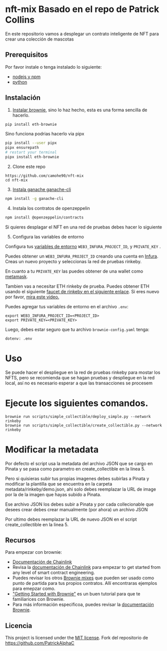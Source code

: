 # nft-mix Basado en el repo de Patrick Collins

En este repositorio vamos a desplegar un contrato inteligente de NFT para crear una colección de mascotas

## Prerequisitos

Por favor instale o tenga instalado lo siguiente:

- [nodejs y npm](https://nodejs.org/en/download/)
- [python](https://www.python.org/downloads/)
## Instalación

1. [Instalar brownie](https://eth-brownie.readthedocs.io/en/stable/install.html), sino lo haz hecho, esta es una forma sencilla de hacerlo.


```bash
pip install eth-brownie
```
Sino funciona podrias hacerlo via pipx
```bash
pip install --user pipx
pipx ensurepath
# restart your terminal
pipx install eth-brownie
```

2. Clone este repo 
```
https://github.com/camohe90/nft-mix
cd nft-mix
```

3. [Instala ganache ganache-cli](https://www.npmjs.com/package/ganache-cli)

```bash
npm install -g ganache-cli
```
4. Instala los contratos de openzeppelin

```bash
npm install @openzeppelin/contracts
```
Si quieres desplagar el NFT en una red de pruebas debes hacer lo siguiente

5. Configura las variables de entorno

Configura tus [variables de entorno](https://www.twilio.com/blog/2017/01/how-to-set-environment-variables.html) `WEB3_INFURA_PROJECT_ID`, y `PRIVATE_KEY` . 

Puedes obtener un `WEB3_INFURA_PROJECT_ID` creando una cuenta en [Infura](https://infura.io/). Creas un nuevo proyecto y seleccionas la red de pruebas rinkeby. 

En cuanto a tu `PRIVATE_KEY` las puedes obtener de una wallet como [metamask](https://metamask.io/). 

Tambien vas a necesitar ETH rinkeby de prueba. Puedes obtener ETH usando el siguiente [faucet de rinkeby en el siguiente enlace](https://faucets.chain.link/rinkeby). Si eres nuevo por favor, [mira este video.](https://www.youtube.com/watch?v=P7FX_1PePX0)

Puedes agregar tus variables de entorno en el archivo `.env`:

```
export WEB3_INFURA_PROJECT_ID=<PROJECT_ID>
export PRIVATE_KEY=<PRIVATE_KEY>
```

Luego, debes estar seguro que tu archivo `brownie-config.yaml` tenga:

```
dotenv: .env
```

# Uso

Se puede hacer el despliegue en la red de pruebas rinkeby para mostar los NFTS, pero se recomienda que se hagan pruebas y despliegue en la red local, así no es necesario esperar a que las transacciones se procesem

# Ejecute los siguientes comandos.
```
brownie run scripts/simple_collectible/deploy_simple.py --network rinkeby
brownie run scripts/simple_collectible/create_collectible.py --network rinkeby
```

# Modificar la metadata

Por defecto el script usa la metadata del archivo JSON que se cargo en Pinata y se pasa como parametro en create_collectible en la linea 5.

Pero si quisieras subir tus propias imagenes debes subirlas a Pinata y modificar la plantilla que se encuentra en la carpeta metadata/rinkeby/demo.json, ahi solo debes reemplazar la URL de image por la de la imagen que hayas subido a Pinata.

Ese archivo JSON los debes subir a Pinata y por cada collecionable que desees crear debes crear manualmente (por ahora) un archivo JSON

Por ultimo debes reemplazar la URL de nuevo JSON en el script create_collectible en la linea 5.

## Recursos

Para empezar con brownie:

* [Documentación de Chainlink ](https://docs.chain.link/docs)
* Revisa la [documentación de Chainlink](https://docs.chain.link/docs) para empezar to get started from any level of smart contract engineering. 
* Puedes revisar los otros [Brownie mixes](https://github.com/brownie-mix/) que pueden ser usado como punto de partida para tus propios contratos. Allí encontraras ejemplos para emepzar como.
* ["Getting Started with Brownie"](https://medium.com/@iamdefinitelyahuman/getting-started-with-brownie-part-1-9b2181f4cb99) es un buen tutorial para que te familiarices con Brownie.
* Para más información especificoa, puedes revisar la [documentación Brownie](https://eth-brownie.readthedocs.io/en/stable/).

## Licencia

This project is licensed under the [MIT license](LICENSE).
Fork del repositorio de https://github.com/PatrickAlphaC
